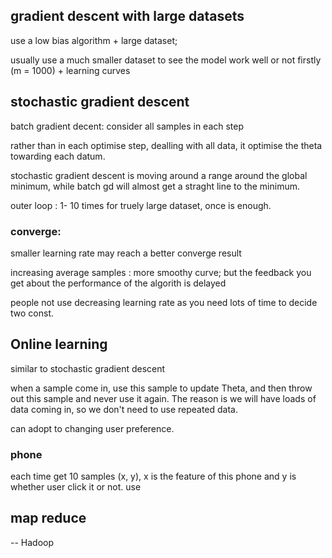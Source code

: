 ## gradient descent with large datasets

use a low bias algorithm + large dataset;

usually use a much smaller dataset to see the model work well or not firstly (m = 1000) + learning curves



## stochastic gradient descent

batch gradient decent: consider all samples in each step

rather than in each optimise step, dealling with all data, it optimise the theta towarding each datum.

stochastic gradient descent is moving around a range around the global minimum, while batch gd will almost get a straght line to the minimum.


outer loop : 1- 10 times
for truely large dataset, once is enough.


### converge:

smaller learning rate may reach a better converge result

increasing average samples : more smoothy curve; but the feedback you get about the performance of the algorith is delayed

people not use decreasing learning rate as you need lots of time to decide two const.


## Online learning

similar to stochastic gradient descent

when a sample come in, use this sample to update Theta, and then throw out this sample and never use it again. The reason is we will have loads of data coming in, so we don't need to use repeated data.

can adopt to changing user preference.



### phone

each time get 10 samples (x, y), x is the feature of this phone and y is whether user click it or not. use 



## map reduce

-- Hadoop